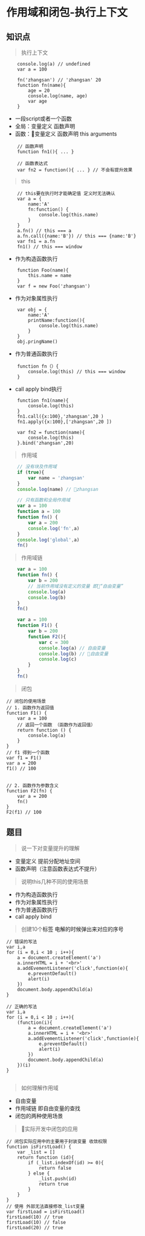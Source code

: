 作用域和闭包-执行上下文
====

知识点
---
> 执行上下文
```
    console.log(a) // undefined
    var a = 100

    fn('zhangsan') // 'zhangsan' 20
    function fn(name){
        age = 20
        console.log(name, age)
        var age
    }
```
- 一段script或者一个函数
- 全局：变量定义 函数声明
- 函数：变量定义 函数声明 this arguments 

```
    // 函数声明
    function fn1(){ ... }

    // 函数表达式
    var fn2 = function(){ ... } // 不会有提升效果
```

> this
```
    // this要在执行时才能确定值 定义时无法确认
    var a = {
        name:'A'
        fn:function() {
            console.log(this.name)
        }
    }
    a.fn() // this === a
    a.fn.call({name:'B'}) // this === {name:'B'}
    var fn1 = a.fn
    fn1() // this === window
```
- 作为构造函数执行
```
    function Foo(name){
        this.name = name
    }
    var f = new Foo('zhangsan')
```
- 作为对象属性执行

```
    var obj = {
        name:'A'
        printName:function(){
            console.log(this.name)
        }
    }
    obj.pringName()
```
- 作为普通函数执行
```
    function fn（）{
        console.log(this) // this === window
    }
```

- call apply bind执行
```
    function fn1(name){
        console.log(this)
    }
    fn1.call({x:100},'zhangsan',20 )
    fn1.apply({x:100},['zhangsan',20 ])

    var fn2 = function(name){
        console.log(this)
    }.bind('zhangsan',20)

```


> 作用域
```js
    // 没有块及作用域
    if (true){
        var name = 'zhangsan'
    }
    console.log(name) // zhangsan

    // 只有函数和全局作用域
    var a = 100
    function a = 100
    function fn() {
        var a = 200
        console.log('fn',a)
    }
    console.log('global',a)
    fn()

```
> 作用域链
```js
    var a = 100
    function fn() {
        var b = 200
        // 当前作用域没有定义的变量 即“自由变量”
        console.log(a)
        console.log(b)
    }
    fn()

```

```js
    var a = 100
    function F1() {
        var b = 200
        function F2(){
            var c = 300
            console.log(a) // 自由变量
            console.log(b) // 自由变量
            console.log(c)
        }
    }
    fn()

```

> 闭包
```
// 闭包的使用场景
// 1. 函数作为返回值
function F1() {
    var a = 100
    // 返回一个函数 （函数作为返回值）
    return function () {
        console.log(a)        
    }
}
// f1 得到一个函数
var f1 = F1()
var a = 200
f1() // 100


// 2. 函数作为参数含义
function F2(fn) {
    var a = 200
    fn()
}
F2(f1) // 100
```

题目
---
> 说一下对变量提升的理解
- 变量定义 提前分配地址空间
- 函数声明（注意函数表达式不提升）


> 说明this几种不同的使用场景
- 作为构造函数执行
- 作为对象属性执行
- 作为普通函数执行
- call apply bind


> 创建10个<a>标签 电解的时候弹出来对应的序号
```
// 错误的写法
var i,a
for (i = 0,i < 10 ; i++){
    a = document.createElement('a')
    a.innerHTML = i + '<br>'
    a.addEvementListener('click',function(e){
        e.preventDefault()
        alert(i)
    })
    document.body.appendChild(a)
}

// 正确的写法
var i,a
for (i = 0,i < 10 ; i++){
    (function(i){
        a = document.createElement('a')
        a.innerHTML = i + '<br>'
        a.addEvementListener('click',function(e){
            e.preventDefault()
            alert(i)
        })
        document.body.appendChild(a)
    })(i)
}


```

> 如何理解作用域
- 自由变量
- 作用域链 即自由变量的查找
- 闭包的两种使用场景

> 实际开发中闭包的应用
```
// 闭包实际应用中的主要用于封装变量 收敛权限
function isFirstLoad() {
    var _list = []
    return function (id){
        if (_list.indexOf(id) >= 0){
            return false
        } else {
            _list.push(id)
            return true
        }
    }
}
// 使用 外部无法直接修改_list变量
var firstLoad = isFirstLoad()
firstLoad(10) // true
firstLoad(10) // false
firstLoad(20) // true

```